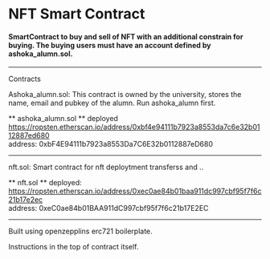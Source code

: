 # NFT Smart Contract  

#### SmartContract to buy and sell of NFT with an additional constrain for buying. The buying users must have an account defined by ashoka_alumn.sol. 
----------------------------------------------------------------------------------------------------------------------

Contracts 

Ashoka_alumn.sol: This contract is owned by the university, stores the name, email and pubkey of the alumn. 
Run ashoka_alumn first. 

** ashoka_alumn.sol ** deployed https://ropsten.etherscan.io/address/0xbf4e94111b7923a8553da7c6e32b0112887ed680  
address: 0xbF4E94111b7923a8553Da7C6E32b0112887eD680

----------------------------------------------------------------------------------------------------------------------
nft.sol: Smart contract for nft deploytment transferss and ..

** nft.sol ** deployed: https://ropsten.etherscan.io/address/0xec0ae84b01baa911dc997cbf95f7f6c21b17e2ec  
address: 0xeC0ae84b01BAA911dC997cbf95f7f6c21b17E2EC

-----------------------------------------------------------------------------------------------------------------------
Built using openzepplins erc721 boilerplate.  

Instructions in the top of contract itself. 
